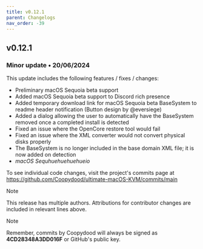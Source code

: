 ```yaml
---
title: v0.12.1
parent: Changelogs
nav_order: -39
---
```


## v0.12.1

### Minor update • 20/06/2024

This update includes the following features / fixes / changes:

- Preliminary macOS Sequoia beta support
- Added macOS Sequoia beta support to Discord rich presence
- Added temporary download link for macOS Sequoia beta BaseSystem to readme header notification (Button design by @eversiege)
- Added a dialog allowing the user to automatically have the BaseSystem removed once a completed install is detected
- Fixed an issue where the OpenCore restore tool would fail
- Fixed an issue where the XML converter would not convert physical disks properly
- The BaseSystem is no longer included in the base domain XML file; it is now added on detection
- *macOS Sequhuehuehuehueio*

To see individual code changes, visit the project's commits page at <https://github.com/Coopydood/ultimate-macOS-KVM/commits/main>

> [!NOTE]
> This release has multiple authors. Attributions for contributor changes are included in relevant lines above.

> [!NOTE]
> Remember, commits by Coopydood will always be signed as **4CD28348A3DD016F** or GitHub's public key.
